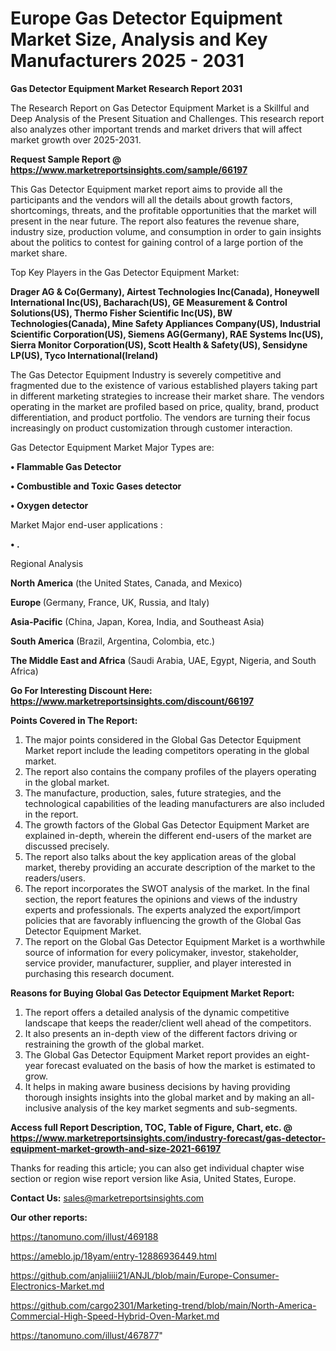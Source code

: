 # Europe Gas Detector Equipment Market Size, Analysis and Key Manufacturers 2025 - 2031

<strong>Gas Detector Equipment Market Research Report 2031</strong>

The Research Report on Gas Detector Equipment Market is a Skillful and Deep Analysis of the Present Situation and Challenges. This research report also analyzes other important trends and market drivers that will affect market growth over 2025-2031.

<strong>Request Sample Report @ <a href=https://www.marketreportsinsights.com/sample/66197>https://www.marketreportsinsights.com/sample/66197</a></strong>

This Gas Detector Equipment market report aims to provide all the participants and the vendors will all the details about growth factors, shortcomings, threats, and the profitable opportunities that the market will present in the near future. The report also features the revenue share, industry size, production volume, and consumption in order to gain insights about the politics to contest for gaining control of a large portion of the market share.

Top Key Players in the Gas Detector Equipment Market:

<strong>Drager AG & Co(Germany), Airtest Technologies Inc(Canada), Honeywell International Inc(US), Bacharach(US), GE Measurement & Control Solutions(US), Thermo Fisher Scientific Inc(US), BW Technologies(Canada), Mine Safety Appliances Company(US), Industrial Scientific Corporation(US), Siemens AG(Germany), RAE Systems Inc(US), Sierra Monitor Corporation(US), Scott Health & Safety(US), Sensidyne LP(US), Tyco International(Ireland)</strong>

The Gas Detector Equipment Industry is severely competitive and fragmented due to the existence of various established players taking part in different marketing strategies to increase their market share. The vendors operating in the market are profiled based on price, quality, brand, product differentiation, and product portfolio. The vendors are turning their focus increasingly on product customization through customer interaction.

Gas Detector Equipment Market Major Types are:

<strong>• Flammable Gas Detector

• Combustible and Toxic Gases detector

• Oxygen detector</strong>

Market Major end-user applications :

<strong>• .</strong>

Regional Analysis

</u><strong><b>North America</b></strong> (the United States, Canada, and Mexico)

<strong><b>Europe </b></strong>(Germany, France, UK, Russia, and Italy)

<strong><b>Asia-Pacific</b></strong> (China, Japan, Korea, India, and Southeast Asia)

<strong><b>South America</b></strong> (Brazil, Argentina, Colombia, etc.)

<strong><b>The Middle East and Africa</b></strong> (Saudi Arabia, UAE, Egypt, Nigeria, and South Africa)

<strong>Go For Interesting Discount Here: <a href=https://www.marketreportsinsights.com/discount/66197>https://www.marketreportsinsights.com/discount/66197</a></strong>

<strong>Points Covered in The Report:</strong>
<ol>
  <li>The major points considered in the Global Gas Detector Equipment Market report include the leading competitors operating in the global market.</li>
  <li>The report also contains the company profiles of the players operating in the global market.</li>
  <li>The manufacture, production, sales, future strategies, and the technological capabilities of the leading manufacturers are also included in the report.</li>
  <li>The growth factors of the Global Gas Detector Equipment Market are explained in-depth, wherein the different end-users of the market are discussed precisely.</li>
  <li>The report also talks about the key application areas of the global market, thereby providing an accurate description of the market to the readers/users.</li>
  <li>The report incorporates the SWOT analysis of the market. In the final section, the report features the opinions and views of the industry experts and professionals. The experts analyzed the export/import policies that are favorably influencing the growth of the Global Gas Detector Equipment Market.</li>
  <li>The report on the Global Gas Detector Equipment Market is a worthwhile source of information for every policymaker, investor, stakeholder, service provider, manufacturer, supplier, and player interested in purchasing this research document.</li>
</ol>
<strong>Reasons for Buying Global Gas Detector Equipment Market Report:</strong>

<ol>
  <li>The report offers a detailed analysis of the dynamic competitive landscape that keeps the reader/client well ahead of the competitors.</li>
  <li>It also presents an in-depth view of the different factors driving or restraining the growth of the global market.</li>
  <li>The Global Gas Detector Equipment Market report provides an eight-year forecast evaluated on the basis of how the market is estimated to grow.</li>
  <li>It helps in making aware business decisions by having providing thorough insights insights into the global market and by making an all-inclusive analysis of the key market segments and sub-segments.</li>
</ol>
<strong>Access full Report Description, TOC, Table of Figure, Chart, etc. @ <a href=https://www.marketreportsinsights.com/industry-forecast/gas-detector-equipment-market-growth-and-size-2021-66197>https://www.marketreportsinsights.com/industry-forecast/gas-detector-equipment-market-growth-and-size-2021-66197</a></strong>


Thanks for reading this article; you can also get individual chapter wise section or region wise report version like Asia, United States, Europe.

<strong>Contact Us:</strong>
sales@marketreportsinsights.com

<strong>Our other reports:</strong>

<a href=https://tanomuno.com/illust/469188>https://tanomuno.com/illust/469188</a>

<a href=https://ameblo.jp/18yam/entry-12886936449.html>https://ameblo.jp/18yam/entry-12886936449.html</a>

<a href=https://github.com/anjaliiii21/ANJL/blob/main/Europe-Consumer-Electronics-Market.md>https://github.com/anjaliiii21/ANJL/blob/main/Europe-Consumer-Electronics-Market.md</a>

<a href=https://github.com/cargo2301/Marketing-trend/blob/main/North-America-Commercial-High-Speed-Hybrid-Oven-Market.md>https://github.com/cargo2301/Marketing-trend/blob/main/North-America-Commercial-High-Speed-Hybrid-Oven-Market.md</a>

<a href=https://tanomuno.com/illust/467877>https://tanomuno.com/illust/467877</a>"
